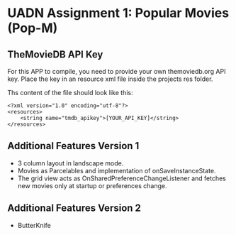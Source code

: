UADN Assignment 1: Popular Movies (Pop-M)
=========================================

TheMovieDB API Key
------------------

For this APP to compile, you need to provide your own themoviedb.org API key.
Place the key in an resource xml file inside the projects res folder.

Ths content of the file should look like this:

```
<?xml version="1.0" encoding="utf-8"?>
<resources>
    <string name="tmdb_apikey">[YOUR_API_KEY]</string>
</resources>
```

Additional Features Version 1
-----------------------------

- 3 column layout in landscape mode.
- Movies as Parcelables and implementation of onSaveInstanceState.
- The grid view acts as OnSharedPreferenceChangeListener and fetches new movies only at startup or
  preferences change.
  
Additional Features Version 2
-----------------------------

- ButterKnife
